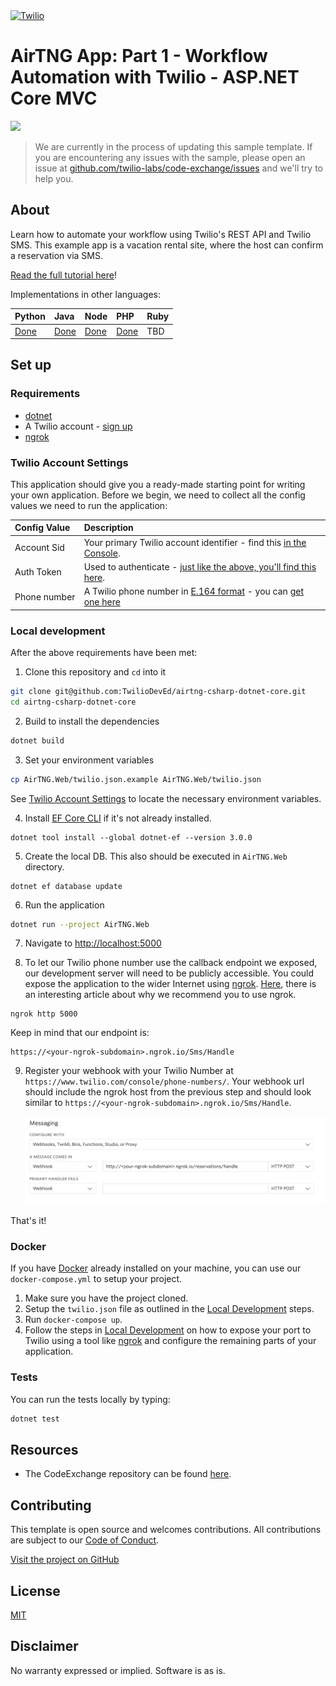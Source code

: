 <a  href="https://www.twilio.com">
<img  src="https://static0.twilio.com/marketing/bundles/marketing/img/logos/wordmark-red.svg"  alt="Twilio"  width="250"  />
</a>

# AirTNG App: Part 1 - Workflow Automation with Twilio - ASP.NET Core MVC

![](https://github.com/TwilioDevEd/airtng-csharp-dotnet-core/workflows/dotNETCore/badge.svg)

> We are currently in the process of updating this sample template. If you are encountering any issues with the sample, please open an issue at [github.com/twilio-labs/code-exchange/issues](https://github.com/twilio-labs/code-exchange/issues) and we'll try to help you.

## About

Learn how to automate your workflow using Twilio's REST API and Twilio SMS. This example app is a vacation rental site, where the host can confirm a reservation via SMS.

[Read the full tutorial here](https://www.twilio.com/docs/tutorials/walkthrough/workflow-automation/csharp/mvc)!

Implementations in other languages:

| Python | Java | Node | PHP | Ruby |
| :--- | :--- | :----- | :-- | :--- |
| [Done](https://github.com/TwilioDevEd/airtng-flask) | [Done](https://github.com/TwilioDevEd/airtng-servlets)  | [Done](https://github.com/TwilioDevEd/airtng-node)  | [Done](https://github.com/TwilioDevEd/airtng-laravel) | TBD  |

<!--
### How it works

**TODO: Describe how it works**
-->

## Set up

### Requirements

- [dotnet](https://dotnet.microsoft.com/)
- A Twilio account - [sign up](https://www.twilio.com/try-twilio)
- [ngrok](https://ngrok.com/)

### Twilio Account Settings

This application should give you a ready-made starting point for writing your
own application. Before we begin, we need to collect
all the config values we need to run the application:

| Config&nbsp;Value | Description                                                                                                                                                  |
| :---------------- | :----------------------------------------------------------------------------------------------------------------------------------------------------------- |
| Account&nbsp;Sid  | Your primary Twilio account identifier - find this [in the Console](https://www.twilio.com/console).                                                         |
| Auth&nbsp;Token   | Used to authenticate - [just like the above, you'll find this here](https://www.twilio.com/console).                                                         |
| Phone&nbsp;number | A Twilio phone number in [E.164 format](https://en.wikipedia.org/wiki/E.164) - you can [get one here](https://www.twilio.com/console/phone-numbers/incoming) |

### Local development

After the above requirements have been met:

1. Clone this repository and `cd` into it

```bash
git clone git@github.com:TwilioDevEd/airtng-csharp-dotnet-core.git
cd airtng-csharp-dotnet-core
```

2. Build to install the dependencies

```bash
dotnet build
```

3. Set your environment variables

```bash
cp AirTNG.Web/twilio.json.example AirTNG.Web/twilio.json
```

See [Twilio Account Settings](#twilio-account-settings) to locate the necessary environment variables.

4. Install [EF Core CLI](https://docs.microsoft.com/en-gb/ef/core/what-is-new/ef-core-3.0/breaking-changes#the-ef-core-command-line-tool-dotnet-ef-is-no-longer-part-of-the-net-core-sdk) if it's not already installed.

```
dotnet tool install --global dotnet-ef --version 3.0.0
```


5. Create the local DB. This also should be executed in `AirTNG.Web` directory.

```
dotnet ef database update
```

6. Run the application

```bash
dotnet run --project AirTNG.Web
```

7. Navigate to [http://localhost:5000](http://localhost:5000)

8. To let our Twilio phone number use the callback endpoint we exposed, our development server will need to be publicly accessible. You could expose the application to the wider Internet using [ngrok](https://ngrok.com/). [Here](https://www.twilio.com/blog/2015/09/6-awesome-reasons-to-use-ngrok-when-testing-webhooks.html), there is an interesting article about why we recommend you to use ngrok.

```
ngrok http 5000
```

Keep in mind that our endpoint is:

```
https://<your-ngrok-subdomain>.ngrok.io/Sms/Handle
```

9. Register your webhook with your Twilio Number at `https://www.twilio.com/console/phone-numbers/`. Your webhook url should include the ngrok host from the previous step and should look similar to `https://<your-ngrok-subdomain>.ngrok.io/Sms/Handle`.

   ![Configure Messaging](webhook.png)

That's it!

### Docker

If you have [Docker](https://www.docker.com/) already installed on your machine, you can use our `docker-compose.yml` to setup your project.

1. Make sure you have the project cloned.
2. Setup the `twilio.json` file as outlined in the [Local Development](#local-development) steps.
3. Run `docker-compose up`.
4. Follow the steps in [Local Development](#local-development) on how to expose your port to Twilio using a tool like [ngrok](https://ngrok.com/) and configure the remaining parts of your application.

### Tests

You can run the tests locally by typing:

```bash
dotnet test
```

## Resources

- The CodeExchange repository can be found [here](https://github.com/twilio-labs/code-exchange/).

## Contributing

This template is open source and welcomes contributions. All contributions are subject to our [Code of Conduct](https://github.com/twilio-labs/.github/blob/master/CODE_OF_CONDUCT.md).

[Visit the project on GitHub](https://github.com/twilio-labs/sample-template-dotnet)

## License

[MIT](http://www.opensource.org/licenses/mit-license.html)

## Disclaimer

No warranty expressed or implied. Software is as is.

[twilio]: https://www.twilio.com

